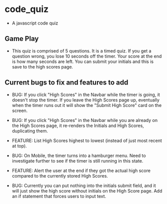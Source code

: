 # code_quiz
* A javascript code quiz

## Game Play

* This quiz is comprised of 5 questions. It is a timed quiz. If you get a question wrong, you lose 10 seconds off the timer. Your score at the end is how many seconds are left. You can submit your initials and this is save to the high scores page.

## Current bugs to fix and features to add
 
 * BUG: If you click "High Scores" in the Navbar while the timer is going, it doesn't stop the timer. If you leave the High Scores page up, eventually when the timer runs out it will show the "Submit High Score" card on the screen.

 * BUG: If you click "High Scores" in the Navbar while you are already on the High Scores page, it re-renders the Initials and High Scores, duplicating them.

 * FEATURE: List High Scores highest to lowest (instead of just most recent at top).

 * BUG: On Mobile, the timer turns into a hamburger menu. Need to investigate further to see if the timer is still running in this state.

 * FEATURE: Alert the user at the end if they got the actual high score compared to the currently stored High Scores.

 * BUG: Currently you can put nothing into the initials submit field, and it will just show the high score without initials on the High Score page. Add an if statement that forces users to input text.


